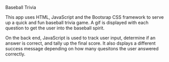 Baseball Trivia

This app uses HTML, JavaScript and the Bootsrap CSS framework to serve up a quick and fun baseball trivia game. A gif is displayed with each question to get the user into the baseball spirit. 

On the back end, JavaScript is used to track user input, determine if an answer is correct, and tally up the final score. It also dsplays a different success message depending on how many quesitons the user answered correctly. 
